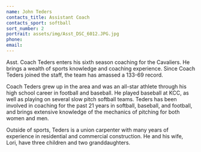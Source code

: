 ```yaml
---
name: John Teders
contacts_title: Assistant Coach
contacts_sport: softball
sort_number: 2
portrait: assets/img/Asst_DSC_6012.JPG.jpg
phone:
email:
---
```

Asst. Coach Teders enters his sixth season coaching for the Cavaliers. He brings a wealth of sports knowledge and coaching experience. Since Coach Teders joined the staff, the team has amassed a 133-69 record.

Coach Teders grew up in the area and was an all-star athlete through his high school career in football and baseball. He played baseball at KCC, as well as playing on several slow pitch softball teams. Teders has been involved in coaching for the past 21 years in softball, baseball, and football, and brings extensive knowledge of the mechanics of pitching for both women and men.

Outside of sports, Teders is a union carpenter with many years of experience in residential and commercial construction. He and his wife, Lori, have three children and two granddaughters.
